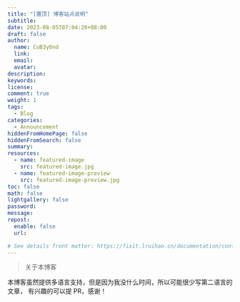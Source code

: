 ```yaml
---
title: "[置顶] 博客站点说明"
subtitle:
date: 2023-08-05T07:04:28+08:00
draft: false
author:
  name: CuB3y0nd
  link:
  email:
  avatar:
description:
keywords:
license:
comment: true
weight: 1
tags:
  - Blog
categories:
  - Announcement
hiddenFromHomePage: false
hiddenFromSearch: false
summary:
resources:
  - name: featured-image
    src: featured-image.jpg
  - name: featured-image-preview
    src: featured-image-preview.jpg
toc: false
math: false
lightgallery: false
password:
message:
repost:
  enable: false
  url:

# See details front matter: https://fixit.lruihao.cn/documentation/content-management/introduction/#front-matter
---
```


> 关于本博客

<!--more-->

本博客虽然提供多语言支持，但是因为我没什么时间，所以可能很少写第二语言的文章，
有兴趣的可以提 PR，感谢！
